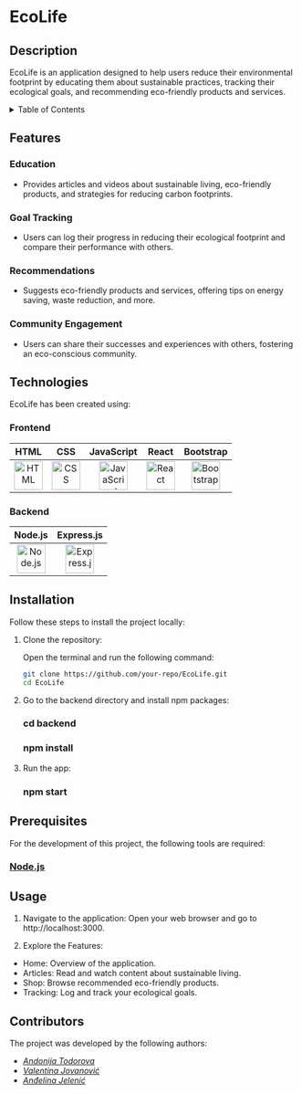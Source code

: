 # EcoLife

## Description

EcoLife is an application designed to help users reduce their environmental footprint by educating them about sustainable practices, tracking their ecological goals, and recommending eco-friendly products and services.


<details>
  <summary>Table of Contents</summary>
  <ol>
    <li>
    <a href="#description">Description</a>
    </li>
      <li>
    <a href="#features">Features</a>
    </li>
    <li>
    <a href="#technologies">Technologies</a>
    </li>
    <li>
    <a href="#installation">Installation</a>
    </li>
    <li>
    <a href="#prerequisites">Prerequisites</a>
    </li>
    <li>
    <a href="#usage">Usage</a>
    </li>
    <li>
    <a href="#contributors">Contributors</a>
    </li>
  </ol>
</details>


## Features

### Education
- Provides articles and videos about sustainable living, eco-friendly products, and strategies for reducing carbon footprints.

### Goal Tracking
- Users can log their progress in reducing their ecological footprint and compare their performance with others.

### Recommendations
- Suggests eco-friendly products and services, offering tips on energy saving, waste reduction, and more.

### Community Engagement
- Users can share their successes and experiences with others, fostering an eco-conscious community.


## Technologies
EcoLife has been created using:

### Frontend

| HTML | CSS | JavaScript | React | Bootstrap |
| :--: | :-: | :--------: | :---: | :-------: |
| <a href="https://developer.mozilla.org/en-US/docs/Web/HTML" title="HTML"><img src="https://github.com/get-icon/geticon/raw/master/icons/html-5.svg" alt="HTML" width="50px" height="50px"></a> | <a href="https://developer.mozilla.org/en-US/docs/Web/CSS" title="CSS"><img src="https://github.com/get-icon/geticon/raw/master/icons/css-3.svg" alt="CSS" width="50px" height="50px"></a> | <a href="https://developer.mozilla.org/en-US/docs/Web/JavaScript" title="JavaScript"><img src="https://github.com/get-icon/geticon/raw/master/icons/javascript.svg" alt="JavaScript" width="50px" height="50px"></a> | <a href="https://reactjs.org/" title="React"><img src="https://github.com/get-icon/geticon/raw/master/icons/react.svg" alt="React" width="50px" height="50px"></a> | <a href="https://getbootstrap.com/" title="Bootstrap"><img src="https://github.com/get-icon/geticon/raw/master/icons/bootstrap.svg" alt="Bootstrap" width="50px" height="50px"></a> |

### Backend

| Node.js | Express.js |
| :-----: | :--------: |
| <a href="https://nodejs.org/" title="Node.js"><img src="https://github.com/get-icon/geticon/raw/master/icons/nodejs-icon.svg" alt="Node.js" width="50px" height="50px"></a> | <a href="https://expressjs.com/" title="Express.js"><img src="https://github.com/get-icon/geticon/raw/master/icons/express.svg" alt="Express.js" width="50px" height="50px"></a> |

## Installation

Follow these steps to install the project locally:

1. Clone the repository:

   Open the terminal and run the following command:

   ```sh
   git clone https://github.com/your-repo/EcoLife.git
   cd EcoLife

2. Go to the backend directory and install npm packages:
    ### cd backend
    ### npm install

3. Run the app:
    ### npm start

## Prerequisites

For the development of this project, the following tools are required:

### <a href="https://nodejs.org/en" title="Node.js">Node.js</a>

## Usage 

1. Navigate to the application:
Open your web browser and go to http://localhost:3000.

2. Explore the Features:

- Home: Overview of the application.
- Articles: Read and watch content about sustainable living.
- Shop: Browse recommended eco-friendly products.
- Tracking: Log and track your ecological goals.

## Contributors

The project was developed by the following authors:

- *[Andonija Todorova](https://github.com/AndonijaT)*
- *[Valentina Jovanović](https://github.com/valentinaj24)* 
- *[Anđelina Jelenić](https://github.com/eidzej)*
